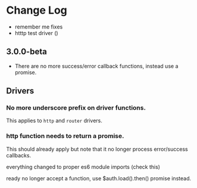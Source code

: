 # Change Log


- remember me fixes
- htttp test driver ()



## 3.0.0-beta

* There are no more success/error callback functions, instead use a promise.






## Drivers

### No more underscore prefix on driver functions.

This applies to `http` and `router` drivers.

### http function needs to return a promise.

This should already apply but note that it no longer process error/success callbacks.







everything changed to proper es6 module imports (check this)



ready no longer accept a function, use $auth.load().then() promise instead.
